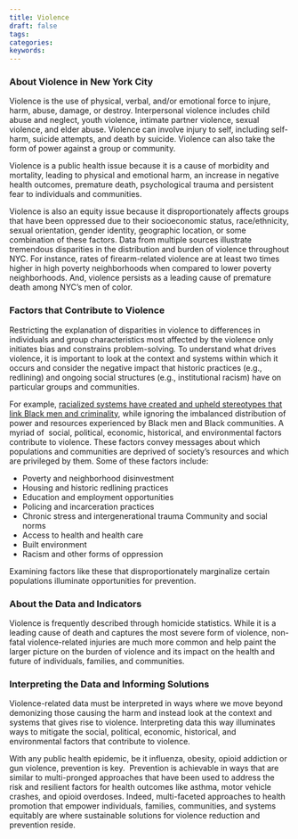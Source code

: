```yaml
---
title: Violence
draft: false
tags: 
categories: 
keywords: 
---
```

<h3>About Violence in New York City</h3>
<p>Violence is the use of physical, verbal, and/or emotional force to injure, harm, abuse, damage, or destroy. Interpersonal violence includes child abuse and neglect, youth violence, intimate partner violence, sexual violence, and elder abuse. Violence can involve injury to self, including self-harm, suicide attempts, and death by suicide. Violence can also take the form of power against a group or community.</p>
<p>Violence is a public health issue because it is a cause of morbidity and mortality, leading to physical and emotional harm, an increase in negative health outcomes, premature death, psychological trauma and persistent fear to individuals and communities.</p>
<p>Violence is also an equity issue because it disproportionately affects groups that have been oppressed due to their socioeconomic status, race/ethnicity, sexual orientation, gender identity, geographic location, or some combination of these factors. Data from multiple sources illustrate tremendous disparities in the distribution and burden of violence throughout NYC. For instance, rates of firearm-related violence are at least two times higher in high poverty neighborhoods when compared to lower poverty neighborhoods. And, violence persists as a leading cause of premature death among NYC&rsquo;s men of color.&nbsp;</p>
<h3>Factors that Contribute to Violence&nbsp;&nbsp;&nbsp;</h3>
<p>Restricting the explanation of disparities in violence to differences in individuals and group characteristics most affected by the violence only initiates bias and constrains problem-solving<em>.</em> To understand what drives violence, it is important to look at the context and systems within which it occurs and consider the negative impact that historic practices (e.g., redlining) and ongoing social structures (e.g., institutional racism) have on particular groups and communities.</p>
<p>For example, <a href="https://www.ncbi.nlm.nih.gov/pmc/articles/PMC5004736/" target="_blank">racialized systems have created and upheld stereotypes that link Black men and criminality</a>, while ignoring the imbalanced distribution of power and resources experienced by Black men and Black communities. A myriad of &nbsp;social, political, economic, historical, and environmental factors contribute to violence. These factors convey messages about which populations and communities are deprived of society&rsquo;s resources and which are privileged by them. Some of these factors include:</p>
<ul>
<li>Poverty and neighborhood disinvestment</li>
<li>Housing and historic redlining practices</li>
<li>Education and employment opportunities</li>
<li>Policing and incarceration practices</li>
<li>Chronic stress and intergenerational trauma Community and social norms</li>
<li>Access to health and health care</li>
<li>Built environment</li>
<li>Racism and other forms of oppression</li>
</ul>
<p>Examining factors like these that disproportionately marginalize certain populations illuminate opportunities for prevention.</p>
<h3>About the Data and Indicators</h3>
<p>Violence is frequently described through homicide statistics.&nbsp;While it is a leading cause of death and captures the most severe form of violence, non-fatal violence-related injuries are much more common and help paint the larger picture on the burden of violence and its impact on the health and future of individuals, families, and communities.</p>
<h3>Interpreting the Data and Informing Solutions</h3>
<p>Violence-related data must be interpreted in ways where we move beyond demonizing those causing the harm and instead look at the context and systems that gives rise to violence. Interpreting data this way illuminates ways to mitigate the social, political, economic, historical, and environmental factors that contribute to violence.</p>
<p>With any public health epidemic, be it influenza, obesity, opioid addiction or gun violence, prevention is key.&nbsp; Prevention is achievable in ways that are similar to multi-pronged approaches that have been used to address the risk and resilient factors for health outcomes like asthma, motor vehicle crashes, and opioid overdoses. Indeed, multi-faceted approaches to health promotion that empower individuals, families, communities, and systems equitably are where sustainable solutions for violence reduction and prevention reside.</p>
